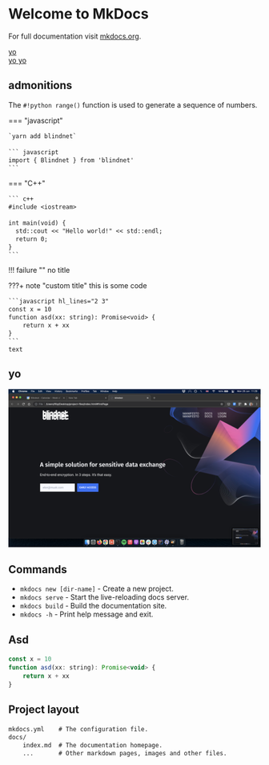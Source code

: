 # Welcome to MkDocs

For full documentation visit [mkdocs.org](https://www.mkdocs.org).

[yo](about.md#lol)  
[yo yo](test/test1.md)

## admonitions

The `#!python range()` function is used to generate a sequence of numbers.

=== "javascript"
    
    `yarn add blindnet`

    ``` javascript
    import { Blindnet } from 'blindnet'
    ```

=== "C++"

    ``` c++
    #include <iostream>

    int main(void) {
      std::cout << "Hello world!" << std::endl;
      return 0;
    }
    ```

!!! failure ""
    no title

???+ note "custom title"
    this is some code

    ```javascript hl_lines="2 3"
    const x = 10
    function asd(xx: string): Promise<void> {
        return x + xx
    }
    ```
    text

## yo

![Screenshot](img/img.png)

## Commands

* `mkdocs new [dir-name]` - Create a new project.
* `mkdocs serve` - Start the live-reloading docs server.
* `mkdocs build` - Build the documentation site.
* `mkdocs -h` - Print help message and exit.

## Asd

```javascript
const x = 10
function asd(xx: string): Promise<void> {
    return x + xx
}
```

## Project layout

    mkdocs.yml    # The configuration file.
    docs/
        index.md  # The documentation homepage.
        ...       # Other markdown pages, images and other files.
